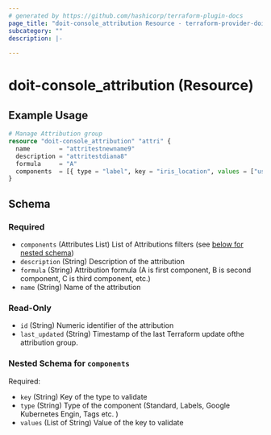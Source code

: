 ```yaml
---
# generated by https://github.com/hashicorp/terraform-plugin-docs
page_title: "doit-console_attribution Resource - terraform-provider-doit-console"
subcategory: ""
description: |-
  
---
```


# doit-console_attribution (Resource)



## Example Usage

```terraform
# Manage Attribution group
resource "doit-console_attribution" "attri" {
  name        = "attritestnewname9"
  description = "attritestdiana8"
  formula     = "A"
  components  = [{ type = "label", key = "iris_location", values = ["us"] }]
}
```

<!-- schema generated by tfplugindocs -->
## Schema

### Required

- `components` (Attributes List) List of Attributions filters (see [below for nested schema](#nestedatt--components))
- `description` (String) Description of the attribution
- `formula` (String) Attribution formula (A is first component, B is second component, C is third component, etc.)
- `name` (String) Name of the attribution

### Read-Only

- `id` (String) Numeric identifier of the attribution
- `last_updated` (String) Timestamp of the last Terraform update ofthe attribution group.

<a id="nestedatt--components"></a>
### Nested Schema for `components`

Required:

- `key` (String) Key of the type to validate
- `type` (String) Type of the component (Standard, Labels, Google Kubernetes Engin, Tags etc. )
- `values` (List of String) Value of the key to validate
